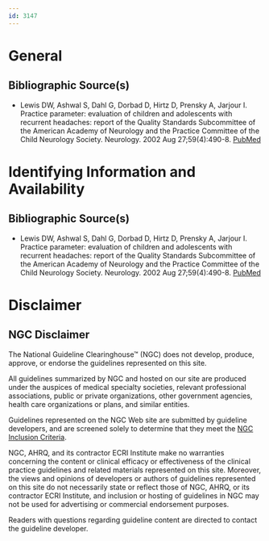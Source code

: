 ```yaml
---
id: 3147
---
```


# General

## Bibliographic Source(s)

- Lewis DW, Ashwal S, Dahl G, Dorbad D, Hirtz D, Prensky A, Jarjour I. Practice parameter: evaluation of children and adolescents with recurrent headaches: report of the Quality Standards Subcommittee of the American Academy of Neurology and the Practice Committee of the Child Neurology Society. Neurology. 2002 Aug 27;59(4):490-8. [ PubMed ](http://www.ncbi.nlm.nih.gov/entrez/query.fcgi?cmd=Retrieve&db=pubmed&dopt=Abstract&list_uids=12196640)

# Identifying Information and Availability

## Bibliographic Source(s)

- Lewis DW, Ashwal S, Dahl G, Dorbad D, Hirtz D, Prensky A, Jarjour I. Practice parameter: evaluation of children and adolescents with recurrent headaches: report of the Quality Standards Subcommittee of the American Academy of Neurology and the Practice Committee of the Child Neurology Society. Neurology. 2002 Aug 27;59(4):490-8. [ PubMed ](http://www.ncbi.nlm.nih.gov/entrez/query.fcgi?cmd=Retrieve&db=pubmed&dopt=Abstract&list_uids=12196640)

# Disclaimer

## NGC Disclaimer

The National Guideline Clearinghouse™ (NGC) does not develop, produce, approve, or endorse the guidelines represented on this site.

All guidelines summarized by NGC and hosted on our site are produced under the auspices of medical specialty societies, relevant professional associations, public or private organizations, other government agencies, health care organizations or plans, and similar entities.

Guidelines represented on the NGC Web site are submitted by guideline developers, and are screened solely to determine that they meet the [NGC Inclusion Criteria](/help-and-about/summaries/inclusion-criteria).

NGC, AHRQ, and its contractor ECRI Institute make no warranties concerning the content or clinical efficacy or effectiveness of the clinical practice guidelines and related materials represented on this site. Moreover, the views and opinions of developers or authors of guidelines represented on this site do not necessarily state or reflect those of NGC, AHRQ, or its contractor ECRI Institute, and inclusion or hosting of guidelines in NGC may not be used for advertising or commercial endorsement purposes.

Readers with questions regarding guideline content are directed to contact the guideline developer.

